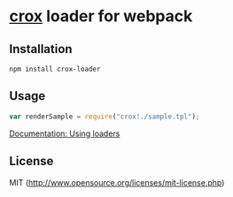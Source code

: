 # [crox](https://github.com/thx/crox) loader for webpack

## Installation

`npm install crox-loader`

## Usage

``` javascript
var renderSample = require("crox!./sample.tpl");
```

[Documentation: Using loaders](http://webpack.github.io/docs/using-loaders.html)

## License

MIT (http://www.opensource.org/licenses/mit-license.php)